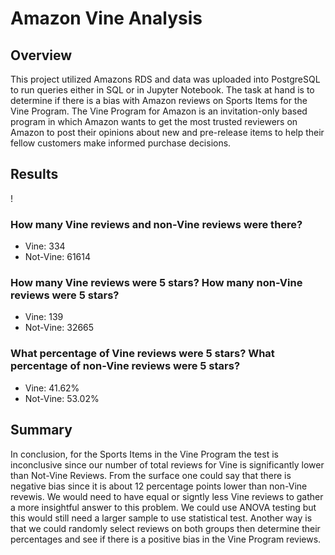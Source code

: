 # Amazon Vine Analysis

## Overview 
This project utilized Amazons RDS and data was uploaded into PostgreSQL to run queries either in SQL or in Jupyter Notebook. The task at hand is to determine if there is a bias with Amazon reviews on Sports Items for the Vine Program. The Vine Program for Amazon is an invitation-only based program in which Amazon wants to get the most trusted reviewers on Amazon to post their opinions about new and pre-release items to help their fellow customers make informed purchase decisions. 

## Results
!

### How many Vine reviews and non-Vine reviews were there?
- Vine: 334  
- Not-Vine: 61614

### How many Vine reviews were 5 stars? How many non-Vine reviews were 5 stars?
- Vine: 139
- Not-Vine: 32665

### What percentage of Vine reviews were 5 stars? What percentage of non-Vine reviews were 5 stars?
- Vine: 41.62%
- Not-Vine: 53.02%

## Summary 
In conclusion, for the Sports Items in the Vine Program the test is inconclusive since our number of total reviews for Vine is significantly lower than Not-Vine Reviews.  From the surface one could say that there is negative bias since it is about 12 percentage points lower than non-Vine revewis. We would need to have equal or signtly less Vine reviews to gather a more insightful answer to this problem. We could use ANOVA testing but this would still need a larger sample to use statistical test. Another way is that we could randomly select reviews on both groups then determine their percentages and see if there is a positive bias in the Vine Program reviews.
